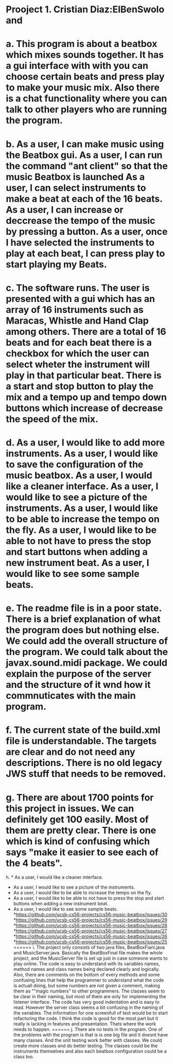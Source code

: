 
# Prooject 1. Cristian Diaz:ElBenSwolo and 
a. This program is about a beatbox which mixes sounds together. It has a gui interface with with you can choose certain beats and press play to make your music mix. Also there is a chat functionality where you can talk to other players who are running the program.
======

b. As a user, I can make music using the Beatbox gui.
   As a user, I can run the command "ant client" so that the music Beatbox is launched
   As a user, I can select instruments to make a beat at each of the 16 beats.
   As a user, I can increase or deccrease the tempo of the music by pressing a button.
   As a user, once I have selected the instruments to play at each beat, I can press play to start playing my Beats.
   ======
   
c. The software runs. The user is presented with a gui which has an array of 16 instruments such as Maracas, Whistle and Hand Clap among others. There are a total of 16 beats and for each beat there is a checkbox for which the user can select wheter the instrument will play in that particular beat. There is a start and stop button to play the mix and a tempo up and tempo down buttons which increase of decrease the speed of the mix.
======
d. As a user, I would like to add more instruments.
   As a user, I would like to save the configuration of the music beatbox.
   As a user, I would like a cleaner interface.
   As a user, I would like to see a picture of the instruments.
   As a user, I would like to be able to increase the tempo on the fly.
   As a user, I would like to be able to not have to press the stop and start buttons when adding a new instrument beat.
   As a user, I would like to see some sample beats.
======
e. The readme file is in a poor state. There is a brief explanation of what the program does but nothing else. We could add the overall structure of the program. We could talk about the javax.sound.midi package. We could explain the purpose of the server and the structure of it wnd how it commnuticates with the main program.
======
f. The current state of the build.xml file is understandable. The targets are clear and do not need any descriptions. There is no old legacy JWS stuff that needs to be removed. 
======
g. There are about 1700 points for this project in issues. We can definitely get 100 easily. Most of them are pretty clear. There is one which is kind of confusing which says "make it easier to see each of the 4 beats".
======
h. * As a user, I would like a cleaner interface.
   * As a user, I would like to see a picture of the instruments.
   * As a user, I would like to be able to increase the tempo on the fly.
   * As a user, I would like to be able to not have to press the stop and start buttons when adding a new instrument beat.
   * As a user, I would like to see some sample beats.
*https://github.com/ucsb-cs56-projects/cs56-music-beatbox/issues/30
*https://github.com/ucsb-cs56-projects/cs56-music-beatbox/issues/29
*https://github.com/ucsb-cs56-projects/cs56-music-beatbox/issues/28
*https://github.com/ucsb-cs56-projects/cs56-music-beatbox/issues/27
*https://github.com/ucsb-cs56-projects/cs56-music-beatbox/issues/26
*https://github.com/ucsb-cs56-projects/cs56-music-beatbox/issues/25
======
i. The project only consists of two java files, BeatBoxFianl.java and MusicServer.java. Basically the BeatBoxFinal file makes the whole project, and the MusicServer file is set up just in case someone wants to play online. The code is easy to understand with its variables names, method names and class names being declared clearly and logically. Also, there are comments on the bottom of every methods and some confusing lines that help the programmer to understand what the code is actuall doing, but some numbers are not given a comment, making them as ""magic numbers" to other programmers. The classes seem to be clear in their naming, but most of them are only for implementing the listener interface. The code has very good indentation and is easy to read. However the server class seems a bit confusing in the naming of the variables. The information for one screenfull of text would be to start refactoring the code. I think the code is good for the most part but it really is lacking in features and presentation. Thats where the work needs to happen.
======
j. There are no tests in the program. One of the problems with the program is that is is one big file and it doesnt have many classes. And the unit testing work better with classes. We could create more classes and do better testing. The classes could be the instruments themselves and also each beatbox configuration could be a class too.

